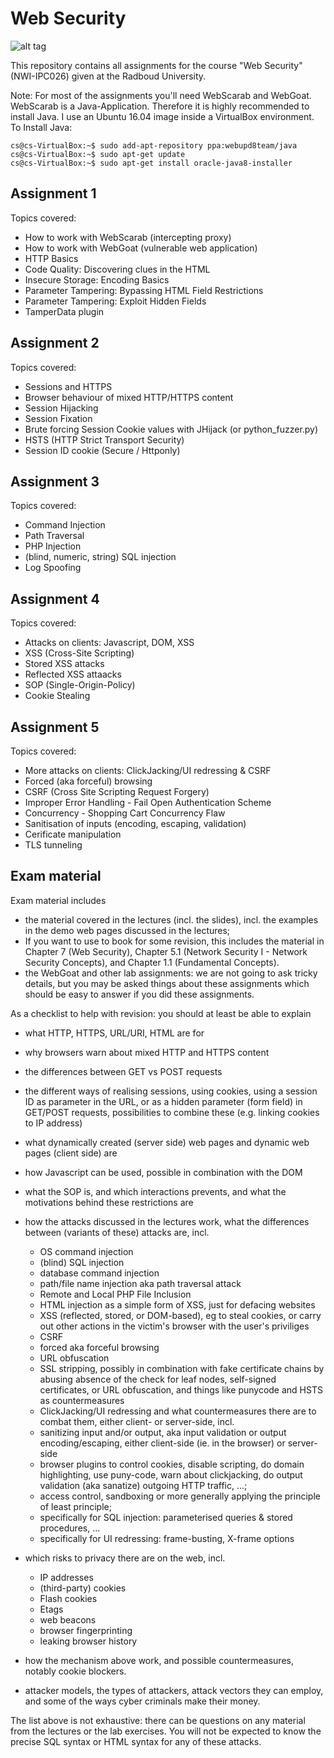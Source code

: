 # Web Security

![alt tag](https://imgs.xkcd.com/comics/exploits_of_a_mom.png)

This repository contains all assignments for the course "Web Security" (NWI-IPC026) given at the Radboud University.

Note: For most of the assignments you'll need WebScarab and WebGoat. WebScarab is a Java-Application. Therefore it is highly recommended to install Java. I use an Ubuntu 16.04 image inside a VirtualBox environment. To Install Java:

```
cs@cs-VirtualBox:~$ sudo add-apt-repository ppa:webupd8team/java
cs@cs-VirtualBox:~$ sudo apt-get update
cs@cs-VirtualBox:~$ sudo apt-get install oracle-java8-installer
```

## Assignment 1

Topics covered:

* How to work with WebScarab (intercepting proxy)
* How to work with WebGoat (vulnerable web application)
* HTTP Basics
* Code Quality: Discovering clues in the HTML
* Insecure Storage: Encoding Basics
* Parameter Tampering: Bypassing HTML Field Restrictions
* Parameter Tampering: Exploit Hidden Fields
* TamperData plugin

## Assignment 2

Topics covered:

* Sessions and HTTPS
* Browser behaviour of mixed HTTP/HTTPS content
* Session Hijacking
* Session Fixation
* Brute forcing Session Cookie values with JHijack (or python_fuzzer.py)
* HSTS (HTTP Strict Transport Security)
* Session ID cookie (Secure / Httponly)

## Assignment 3

Topics covered:

* Command Injection
* Path Traversal
* PHP Injection
* (blind, numeric, string) SQL injection
* Log Spoofing

## Assignment 4

Topics covered:

* Attacks on clients: Javascript, DOM, XSS
* XSS (Cross-Site Scripting)
* Stored XSS attacks
* Reflected XSS attaacks
* SOP (Single-Origin-Policy)
* Cookie Stealing

## Assignment 5

Topics covered:

* More attacks on clients: ClickJacking/UI redressing & CSRF
* Forced (aka forceful) browsing
* CSRF (Cross Site Scripting Request Forgery)
* Improper Error Handling - Fail Open Authentication Scheme
* Concurrency - Shopping Cart Concurrency Flaw
* Sanitisation of inputs (encoding, escaping, validation)
* Cerificate manipulation
* TLS tunneling

## Exam material

Exam material includes

* the material covered in the lectures (incl. the slides), incl. the examples in the demo web pages discussed in the lectures;
* If you want to use to book for some revision, this includes the material in Chapter 7 (Web Security), Chapter 5.1 (Network Security I - Network Security Concepts), and Chapter 1.1 (Fundamental Concepts).
* the WebGoat and other lab assignments: we are not going to ask tricky details, but you may be asked things about these assignments which should be easy to answer if you did these assignments.

As a checklist to help with revision: you should at least be able to explain

* what HTTP, HTTPS, URL/URI, HTML are for
* why browsers warn about mixed HTTP and HTTPS content
* the differences between GET vs POST requests
* the different ways of realising sessions, using cookies, using a session ID as parameter in the URL, or as a hidden parameter (form field) in GET/POST requests, possibilities to combine these (e.g. linking cookies to IP address)
* what dynamically created (server side) web pages and dynamic web pages (client side) are
* how Javascript can be used, possible in combination with the DOM
* what the SOP is, and which interactions prevents, and what the motivations behind these restrictions are
* how the attacks discussed in the lectures work, what the differences between (variants of these) attacks are, incl.

	* OS command injection
	* (blind) SQL injection
	* database command injection
	* path/file name injection aka path traversal attack
	* Remote and Local PHP File Inclusion
	* HTML injection as a simple form of XSS, just for defacing websites
	* XSS (reflected, stored, or DOM-based), eg to steal cookies, or carry out other actions in the victim's browser with the user's priviliges
	* CSRF
	* forced aka forceful browsing
	* URL obfuscation
	* SSL stripping, possibly in combination with fake certificate chains by abusing absence of the check for leaf nodes, self-signed certificates, or URL obfuscation, and things like punycode and HSTS as countermeasures
	* ClickJacking/UI redressing
	and what countermeasures there are to combat them, either client- or server-side, incl.
	* sanitizing input and/or output, aka input validation or output encoding/escaping, either client-side (ie. in the browser) or server-side
	* browser plugins to control cookies, disable scripting, do domain highlighting, use puny-code, warn about clickjacking, do output validation (aka sanatize) outgoing HTTP traffic, ...;
	* access control, sandboxing or more generally applying the principle of least principle;
	* specifically for SQL injection: parameterised queries & stored procedures, ...
	* specifically for UI redressing: frame-busting, X-frame options
* which risks to privacy there are on the web, incl.
	* IP addresses
	* (third-party) cookies
	* Flash cookies
	* Etags
	* web beacons
	* browser fingerprinting
	* leaking browser history
* how the mechanism above work, and possible countermeasures, notably cookie blockers.
* attacker models, the types of attackers, attack vectors they can employ, and some of the ways cyber criminals make their money.

The list above is not exhaustive: there can be questions on any material from the lectures or the lab exercises. You will not be expected to know the precise SQL syntax or HTML syntax for any of these attacks.